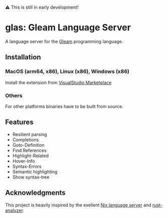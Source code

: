 :warning: This is still in early development!

# glas: Gleam Language Server 

A language server for the [Gleam](https://gleam.run/) programming language.

## Installation

### MacOS (arm64, x86), Linux (x86), Windows (x86) 

Install the extension from [VisualStudio Marketplace](https://marketplace.visualstudio.com/items?itemName=maurobalbi.glas-vscode)

### Others

For other platforms binaries have to be built from source.

## Features

- Resilient parsing
- Completions
- Goto-Definition
- Find References
- Highlight-Related
- Hover-Info
- Syntax-Errors
- Semantic highlighting
- Show syntax-tree

## Acknowledgments

This project is heavily inspired by the exellent [Nix language server](https://github.com/oxalica/nil) and [rust-analyzer](https://github.com/rust-lang/rust-analyzer).
